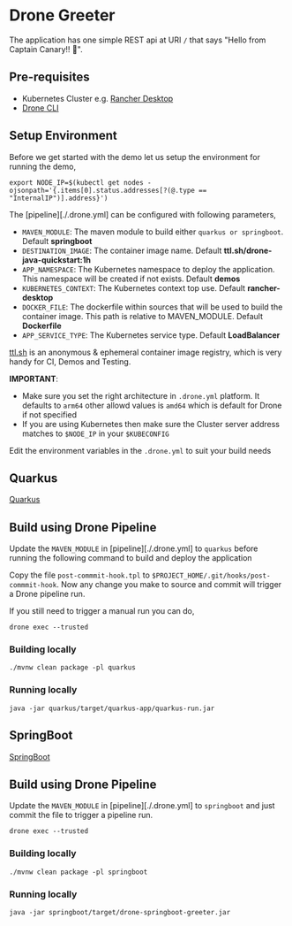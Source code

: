 # Drone Greeter

The application has one simple REST api at URI `/` that says "Hello from Captain Canary!! 🚀".

## Pre-requisites

- Kubernetes Cluster e.g. [Rancher Desktop](https://rancherdesktop.io)
- [Drone CLI](https://docs.drone.io/cli/install/)

## Setup Environment

Before we get started with the demo let us setup the environment for running the demo,

```shell
export NODE_IP=$(kubectl get nodes -ojsonpath='{.items[0].status.addresses[?(@.type == "InternalIP")].address}')
```

The [pipeline][./.drone.yml] can be configured with following parameters,

- `MAVEN_MODULE`:  The maven module to build either `quarkus or springboot`. Default **springboot**
- `DESTINATION_IMAGE`: The container image name. Default **ttl.sh/drone-java-quickstart:1h**
- `APP_NAMESPACE`: The Kubernetes namespace to deploy the application. This namespace will be created if not exists. Default **demos**
- `KUBERNETES_CONTEXT`: The Kubernetes context top use. Default **rancher-desktop**
- `DOCKER_FILE`: The dockerfile within sources that will be used to build the container image. This path is relative to MAVEN_MODULE.  Default **Dockerfile**
- `APP_SERVICE_TYPE`: The Kubernetes service type. Default **LoadBalancer**

[ttl.sh](https://ttl.sh) is an anonymous & ephemeral container image registry, which is very handy for CI, Demos and Testing.

__IMPORTANT__: 

  - Make sure you set the right architecture in `.drone.yml` platform. It defaults to `arm64` other allowd values is `amd64` which is default for Drone if not specified
  - If you are using Kubernetes then make sure the Cluster server address matches to `$NODE_IP` in your `$KUBECONFIG`

Edit the environment variables in the `.drone.yml` to suit your build needs

## Quarkus

[Quarkus](./quarkus)

## Build using Drone Pipeline

Update the `MAVEN_MODULE` in [pipeline][./.drone.yml] to `quarkus` before running the following command to build and deploy the application

Copy the file `post-commmit-hook.tpl` to `$PROJECT_HOME/.git/hooks/post-commmit-hook`. Now any change you make to source and commit will trigger a Drone pipeline run.

If you still need to trigger a manual run you can do,

```shell
drone exec --trusted
```

### Building locally

```shell
./mvnw clean package -pl quarkus
```
### Running locally

```shell
java -jar quarkus/target/quarkus-app/quarkus-run.jar
```

## SpringBoot

[SpringBoot](./springboot)

## Build using Drone Pipeline

Update the `MAVEN_MODULE` in [pipeline][./.drone.yml] to `springboot` and just commit the file to trigger a pipeline run.

```shell
drone exec --trusted
```

### Building locally

```shell
./mvnw clean package -pl springboot
```

### Running locally

```shell
java -jar springboot/target/drone-springboot-greeter.jar
```